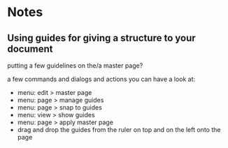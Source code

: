 # Notes

## Using guides for giving a structure to your document

putting a few guidelines on the/a master page?

a few commands and dialogs and actions you can have a look at:

- menu: edit > master page
- menu: page > manage guides
- menu: page > snap to guides
- menu: view > show guides
- menu: page > apply master page
- drag and drop the guides from the ruler on top and on the left onto the page
